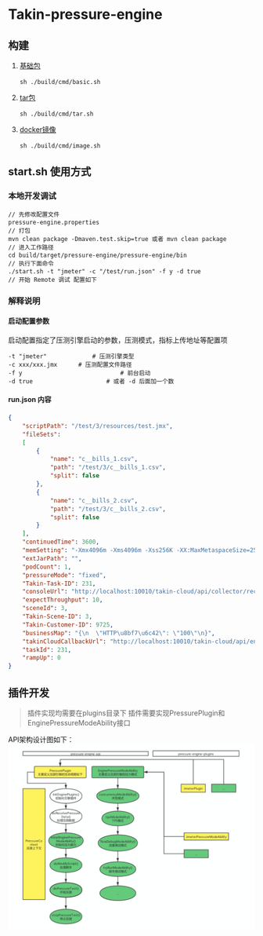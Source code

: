 # Takin-pressure-engine

## 构建

1. [基础包](./build/cmd/basic.sh)

    ```sh ./build/cmd/basic.sh```

2. [tar包](./build/cmd/tar.sh)

    ```sh ./build/cmd/tar.sh```

3. [docker镜像](./build/cmd/image.sh)

    ```sh ./build/cmd/image.sh```

## start.sh 使用方式

### 本地开发调试
```shell
// 先修改配置文件
pressure-engine.properties
// 打包
mvn clean package -Dmaven.test.skip=true 或者 mvn clean package
// 进入工作路径
cd build/target/pressure-engine/pressure-engine/bin
// 执行下面命令
./start.sh -t "jmeter" -c "/test/run.json" -f y -d true
// 开始 Remote 调试 配置如下
```
### 解释说明

#### 启动配置参数

启动配置指定了压测引擎启动的参数，压测模式，指标上传地址等配置项

```
-t "jmeter" 			# 压测引擎类型
-c xxx/xxx.jmx   	# 压测配置文件路径
-f y							# 前台启动
-d true  					# 或者 -d 后面加一个数
```
#### run.json 内容
```json
{
    "scriptPath": "/test/3/resources/test.jmx",
    "fileSets":
    [
        {
            "name": "c__bills_1.csv",
            "path": "/test/3/c__bills_1.csv",
            "split": false
        },
        {
            "name": "c__bills_2.csv",
            "path": "/test/3/c__bills_2.csv",
            "split": false
        }
    ],
    "continuedTime": 3600,
    "memSetting": "-Xmx4096m -Xms4096m -Xss256K -XX:MaxMetaspaceSize=256m",
    "extJarPath": "",
    "podCount": 1,
    "pressureMode": "fixed",
    "Takin-Task-ID": 231,
    "consoleUrl": "http://localhost:10010/takin-cloud/api/collector/receive?sceneId=3&reportId=231&customerId=9725",
    "expectThroughput": 10,
    "sceneId": 3,
    "Takin-Scene-ID": 3,
    "Takin-Customer-ID": 9725,
    "businessMap": "{\n  \"HTTP\u8bf7\u6c42\": \"100\"\n}",
    "takinCloudCallbackUrl": "http://localhost:10010/takin-cloud/api/engine/callback",
    "taskId": 231,
    "rampUp": 0
}
```
## 插件开发
> 插件实现均需要在plugins目录下
> 插件需要实现PressurePlugin和EnginePressureModeAbility接口

API架构设计图如下：
<img src="https://raw.githubusercontent.com/shulieTech/Images/main/pressure_engine_api_struct.png" />

